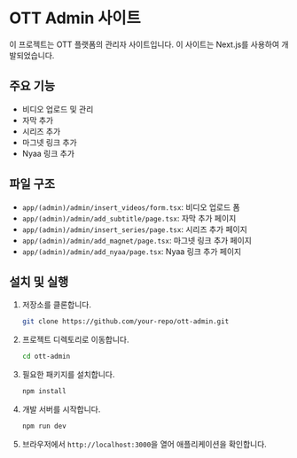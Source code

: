 # OTT Admin 사이트

이 프로젝트는 OTT 플랫폼의 관리자 사이트입니다. 이 사이트는 Next.js를 사용하여 개발되었습니다.

## 주요 기능

- 비디오 업로드 및 관리
- 자막 추가
- 시리즈 추가
- 마그넷 링크 추가
- Nyaa 링크 추가

## 파일 구조

- `app/(admin)/admin/insert_videos/form.tsx`: 비디오 업로드 폼
- `app/(admin)/admin/add_subtitle/page.tsx`: 자막 추가 페이지
- `app/(admin)/admin/insert_series/page.tsx`: 시리즈 추가 페이지
- `app/(admin)/admin/add_magnet/page.tsx`: 마그넷 링크 추가 페이지
- `app/(admin)/admin/add_nyaa/page.tsx`: Nyaa 링크 추가 페이지

## 설치 및 실행

1. 저장소를 클론합니다.

   ```bash
   git clone https://github.com/your-repo/ott-admin.git
   ```

2. 프로젝트 디렉토리로 이동합니다.

   ```bash
   cd ott-admin
   ```

3. 필요한 패키지를 설치합니다.

   ```bash
   npm install
   ```

4. 개발 서버를 시작합니다.

   ```bash
   npm run dev
   ```

5. 브라우저에서 `http://localhost:3000`을 열어 애플리케이션을 확인합니다.
